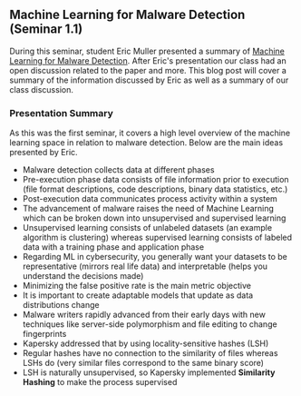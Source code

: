 ## Machine Learning for Malware Detection (Seminar 1.1)

During this seminar, student Eric Muller presented a summary of [Machine Learning for Malware Detection](https://media.kaspersky.com/en/enterprise-security/Kaspersky-Lab-Whitepaper-Machine-Learning.pdf). After Eric's presentation our class had an open discussion related to the paper and more. This blog post will cover a summary of the information discussed by Eric as well as a summary of our class discussion.

### Presentation Summary

As this was the first seminar, it covers a high level overview of the machine learning space in relation to malware detection. Below are the main ideas presented by Eric.

- Malware detection collects data at different phases
- Pre-execution phase data consists of file information prior to execution (file format descriptions, code descriptions, binary data statistics, etc.)
- Post-execution data communicates process activity within a system
- The advancement of malware raises the need of Machine Learning which can be broken down into unsupervised and supervised learning
- Unsupervised learning consists of unlabeled datasets (an example algorithm is clustering) whereas supervised learning consists of labeled data with a training phase and application phase
- Regarding ML in cybersecurity, you generally want your datasets to be representative (mirrors real life data) and interpretable (helps you understand the decisions made)
- Minimizing the false positive rate is the main metric objective
- It is important to create adaptable models that update as data distributions change
- Malware writers rapidly advanced from their early days with new techniques like server-side polymorphism and file editing to change fingerprints
- Kapersky addressed that by using locality-sensitive hashes (LSH)
- Regular hashes have no connection to the similarity of files whereas LSHs do (very similar files correspond to the same binary score)
- LSH is naturally unsupervised, so Kapersky implemented **Similarity Hashing** to make the process supervised
